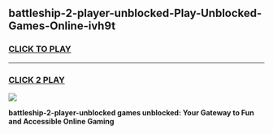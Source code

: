 
## battleship-2-player-unblocked-Play-Unblocked-Games-Online-ivh9t
<h3>
<a href="https://premium76.site?title=battleship-2-player-unblocked&ref=25A">CLICK TO PLAY</a></h3>
<hr>

<h3>
<a href="https://premium76.site?title=battleship-2-player-unblocked&ref=25A">CLICK 2 PLAY</a>
  
</h3>

<a href="https://premium76.site?title=battleship-2-player-unblocked&ref=25A"><img src="https://clearcache.store/games.png"></a>


**battleship-2-player-unblocked games unblocked: Your Gateway to Fun and Accessible Online Gaming**
